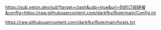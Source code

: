 https://sub.xeton.dev/sub?target=clash&udp=true&url=你的订阅链接&config=https://raw.githubusercontent.com/darkfky/Rule/main/Config.ini

https://raw.githubusercontent.com/darkfky/Rule/main/hosts.txt
